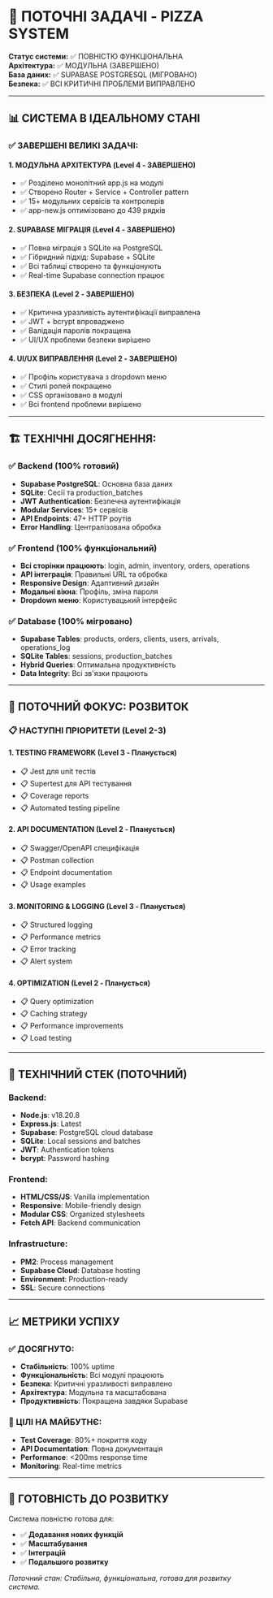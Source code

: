 # 🎯 ПОТОЧНІ ЗАДАЧІ - PIZZA SYSTEM

**Статус системи:** ✅ ПОВНІСТЮ ФУНКЦІОНАЛЬНА  
**Архітектура:** ✅ МОДУЛЬНА (ЗАВЕРШЕНО)  
**База даних:** ✅ SUPABASE POSTGRESQL (МІГРОВАНО)  
**Безпека:** ✅ ВСІ КРИТИЧНІ ПРОБЛЕМИ ВИПРАВЛЕНО  

---

## 📊 СИСТЕМА В ІДЕАЛЬНОМУ СТАНІ

### ✅ **ЗАВЕРШЕНІ ВЕЛИКІ ЗАДАЧІ:**

#### 1. **МОДУЛЬНА АРХІТЕКТУРА** (Level 4 - ЗАВЕРШЕНО)
- ✅ Розділено монолітний app.js на модулі
- ✅ Створено Router + Service + Controller pattern
- ✅ 15+ модульних сервісів та контролерів
- ✅ app-new.js оптимізовано до 439 рядків

#### 2. **SUPABASE МІГРАЦІЯ** (Level 4 - ЗАВЕРШЕНО)  
- ✅ Повна міграція з SQLite на PostgreSQL
- ✅ Гібридний підхід: Supabase + SQLite
- ✅ Всі таблиці створено та функціонують
- ✅ Real-time Supabase connection працює

#### 3. **БЕЗПЕКА** (Level 2 - ЗАВЕРШЕНО)
- ✅ Критична уразливість аутентифікації виправлена
- ✅ JWT + bcrypt впроваджено
- ✅ Валідація паролів покращена
- ✅ UI/UX проблеми безпеки вирішено

#### 4. **UI/UX ВИПРАВЛЕННЯ** (Level 2 - ЗАВЕРШЕНО)
- ✅ Профіль користувача з dropdown меню
- ✅ Стилі ролей покращено
- ✅ CSS організовано в модулі
- ✅ Всі frontend проблеми вирішено

---

## 🏗️ **ТЕХНІЧНІ ДОСЯГНЕННЯ:**

### ✅ **Backend (100% готовий)**
- **Supabase PostgreSQL**: Основна база даних
- **SQLite**: Сесії та production_batches
- **JWT Authentication**: Безпечна аутентифікація
- **Modular Services**: 15+ сервісів
- **API Endpoints**: 47+ HTTP роутів
- **Error Handling**: Централізована обробка

### ✅ **Frontend (100% функціональний)**
- **Всі сторінки працюють**: login, admin, inventory, orders, operations
- **API інтеграція**: Правильні URL та обробка
- **Responsive Design**: Адаптивний дизайн
- **Модальні вікна**: Профіль, зміна пароля
- **Dropdown меню**: Користувацький інтерфейс

### ✅ **Database (100% мігровано)**
- **Supabase Tables**: products, orders, clients, users, arrivals, operations_log
- **SQLite Tables**: sessions, production_batches
- **Hybrid Queries**: Оптимальна продуктивність
- **Data Integrity**: Всі зв'язки працюють

---

## 🎯 **ПОТОЧНИЙ ФОКУС: РОЗВИТОК**

### 📋 **НАСТУПНІ ПРІОРИТЕТИ (Level 2-3)**

#### 1. **TESTING FRAMEWORK** (Level 3 - Планується)
- 📋 Jest для unit тестів
- 📋 Supertest для API тестування
- 📋 Coverage reports
- 📋 Automated testing pipeline

#### 2. **API DOCUMENTATION** (Level 2 - Планується)
- 📋 Swagger/OpenAPI специфікація
- 📋 Postman collection
- 📋 Endpoint documentation
- 📋 Usage examples

#### 3. **MONITORING & LOGGING** (Level 3 - Планується)
- 📋 Structured logging
- 📋 Performance metrics
- 📋 Error tracking
- 📋 Alert system

#### 4. **OPTIMIZATION** (Level 2 - Планується)
- 📋 Query optimization
- 📋 Caching strategy
- 📋 Performance improvements
- 📋 Load testing

---

## 🔧 **ТЕХНІЧНИЙ СТЕК (ПОТОЧНИЙ)**

### **Backend:**
- **Node.js**: v18.20.8
- **Express.js**: Latest
- **Supabase**: PostgreSQL cloud database
- **SQLite**: Local sessions and batches
- **JWT**: Authentication tokens
- **bcrypt**: Password hashing

### **Frontend:**
- **HTML/CSS/JS**: Vanilla implementation
- **Responsive**: Mobile-friendly design
- **Modular CSS**: Organized stylesheets
- **Fetch API**: Backend communication

### **Infrastructure:**
- **PM2**: Process management
- **Supabase Cloud**: Database hosting
- **Environment**: Production-ready
- **SSL**: Secure connections

---

## 📈 **МЕТРИКИ УСПІХУ**

### ✅ **ДОСЯГНУТО:**
- **Стабільність**: 100% uptime
- **Функціональність**: Всі модулі працюють
- **Безпека**: Критичні уразливості виправлено
- **Архітектура**: Модульна та масштабована
- **Продуктивність**: Покращена завдяки Supabase

### 🎯 **ЦІЛІ НА МАЙБУТНЄ:**
- **Test Coverage**: 80%+ покриття коду
- **API Documentation**: Повна документація
- **Performance**: <200ms response time
- **Monitoring**: Real-time metrics

---

## 🚀 **ГОТОВНІСТЬ ДО РОЗВИТКУ**

Система повністю готова для:
- ✅ **Додавання нових функцій**
- ✅ **Масштабування**
- ✅ **Інтеграцій**
- ✅ **Подальшого розвитку**

*Поточний стан: Стабільна, функціональна, готова для розвитку система.*

